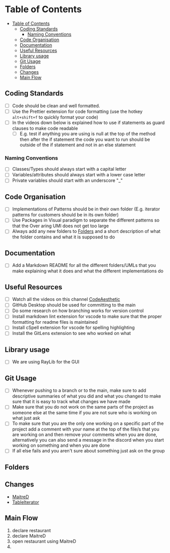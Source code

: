 # Table of Contents

- [Table of Contents](#table-of-contents)
  - [Coding Standards](#coding-standards)
    - [Naming Conventions](#naming-conventions)
  - [Code Organisation](#code-organisation)
  - [Documentation](#documentation)
  - [Useful Resources](#useful-resources)
  - [Library usage](#library-usage)
  - [Git Usage](#git-usage)
  - [Folders](#folders)
  - [Changes](#changes)
  - [Main Flow](#main-flow)

## Coding Standards

- [ ] Code should be clean and well formatted.
- [ ] Use the Prettier extension for code formatting (use the hotkey `alt+shift+f` to quickly format your code)
- [ ] In the videos down below is explained how to use if statements as guard clauses to make code readable
  - [ ] E.g. test if anything you are using is null at the top of the method then after the if statement the code you want to run should be outside of the if statement and not in an else statement

### Naming Conventions

- [ ] Classes/Types should always start with a capital letter
- [ ] Variables/attributes should always start with a lower case letter
- [ ] Private variables should start with an underscore "_"

## Code Organisation

- [ ] Implementations of Patterns should be in their own folder (E.g. iterator patterns for customers should be in its own folder)
- [ ] Use Packages in Visual paradigm to separate the different patterns so that the Over aring UMl does not get too large
- [ ] Always add any new folders to [Folders](#folders) and a short description of what the folder contains and what it is supposed to do

## Documentation

- [ ] Add a Markdown README for all the different folders/UMLs that you make explaining what it does and what the different implementations do

## Useful Resources

- [ ] Watch all the videos on this channel [CodeAesthetic](https://www.youtube.com/@CodeAesthetic/videos)
- [ ] GitHub Desktop should be used for committing to the main
- [ ] Do some research on how branching works for version control
- [ ] Install markdown lint extension for vscode to make sure that the proper formatting for readme files is maintained
- [ ] Install cSpell extension for vscode for spelling highlighting
- [ ] Install the GitLens extension to see who worked on what

## Library usage

- [ ] We are using RayLib for the GUI

## Git Usage

- [ ] Whenever pushing to a branch or to the main, make sure to add descriptive summaries of what you did and what you changed to make sure that it is easy to track what changes we have made
- [ ] Make sure that you do not work on the same parts of the project as someone else at the same time if you are not sure who is working on what just ask
- [ ] To make sure that you are the only one working on a specific part of the project add a comment with your name at the top of the file/s that you are working on and then remove your comments when you are done, alternatively you can also send a message in the discord when you start working on something and when you are done
- [ ] If all else fails and you aren't sure about something just ask on the group

## Folders

## Changes

- [MaitreD](./MaitreD.md)
- [TableIterator](./TableIterator)

## Main Flow

1. declare restaurant
2. declare MaitreD
3. open restaurant using MaitreD
4. 